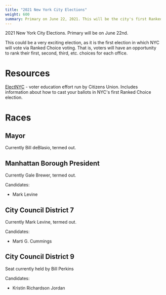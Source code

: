 ```yaml
---
title: "2021 New York City Elections"
weight: 600
summary: Primary on June 22, 2021. This will be the city's first Ranked Choice election.
---
```


2021 New York City Elections. Primary will be on June 22nd.

This could be a very exciting election, as it is the first election in which NYC will vote via Ranked Choice voting.
That is, voters will have an opportunity to rank their first, second, third, etc. choices for each office.

# Resources
[ElectNYC](https://www.electnyc.org) - voter education effort run by Citizens Union. Includes information about how to
cast your ballots in NYC's first Ranked Choice election.

# Races

## Mayor
Currently Bill deBlasio, termed out.

## Manhattan Borough President
Currently Gale Brewer, termed out.

Candidates:

* Mark Levine


## City Council District 7
Currently Mark Levine, termed out.

Candidates:
* Marti G. Cummings

## City Council District 9
Seat currently held by Bill Perkins

Candidates:
* Kristin Richardson Jordan